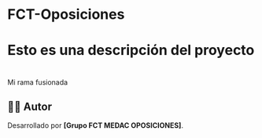 # FCT-Oposiciones
# Esto es una descripción del proyecto
#


Mi rama fusionada









## 👨‍💻 Autor

Desarrollado por **[Grupo FCT MEDAC OPOSICIONES]**.
